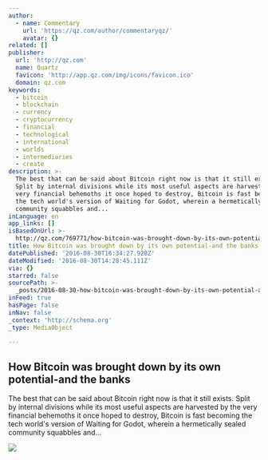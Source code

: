 ```yaml
---
author:
  - name: Commentary
    url: 'https://qz.com/author/commentaryqz/'
    avatar: {}
related: []
publisher:
  url: 'http://qz.com'
  name: Quartz
  favicon: 'http://app.qz.com/img/icons/favicon.ico'
  domain: qz.com
keywords:
  - bitcoin
  - blockchain
  - currency
  - cryptocurrency
  - financial
  - technological
  - international
  - worlds
  - intermediaries
  - create
description: >-
  The best that can be said about Bitcoin right now is that it still exists.
  Split by internal divisions while its most useful aspects are harvested by the
  very financial behemoths it once hoped to destroy, Bitcoin is fast becoming
  the tech world's version of Waiting for Godot, wherein a hermetically sealed
  community squabbles and...
inLanguage: en
app_links: []
isBasedOnUrl: >-
  http://qz.com/769771/how-bitcoin-was-brought-down-by-its-own-potential-and-the-banks/
title: How Bitcoin was brought down by its own potential-and the banks
datePublished: '2016-08-30T16:34:27.928Z'
dateModified: '2016-08-30T14:28:45.111Z'
via: {}
starred: false
sourcePath: >-
  _posts/2016-08-30-how-bitcoin-was-brought-down-by-its-own-potential-and-the-ba.md
inFeed: true
hasPage: false
inNav: false
_context: 'http://schema.org'
_type: MediaObject

---
```

<article style=""><h1>How Bitcoin was brought down by its own potential-and the banks</h1><p>The best that can be said about Bitcoin right now is that it still exists. Split by internal divisions while its most useful aspects are harvested by the very financial behemoths it once hoped to destroy, Bitcoin is fast becoming the tech world's version of Waiting for Godot, wherein a hermetically sealed community squabbles and...</p><img src="https://i1.wp.com/qzprod.files.wordpress.com/2016/08/rtx1ewvd.jpg?fit=440%2C330&amp;ssl=1" /></article>